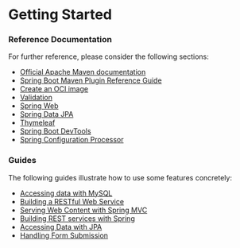 # Getting Started

### Reference Documentation

For further reference, please consider the following sections:

* [Official Apache Maven documentation](https://maven.apache.org/guides/index.html)
* [Spring Boot Maven Plugin Reference Guide](https://docs.spring.io/spring-boot/docs/2.6.3/maven-plugin/reference/html/)
* [Create an OCI image](https://docs.spring.io/spring-boot/docs/2.6.3/maven-plugin/reference/html/#build-image)
* [Validation](https://docs.spring.io/spring-boot/docs/2.6.3/reference/htmlsingle/#boot-features-validation)
* [Spring Web](https://docs.spring.io/spring-boot/docs/2.6.3/reference/htmlsingle/#boot-features-developing-web-applications)
* [Spring Data JPA](https://docs.spring.io/spring-boot/docs/2.6.3/reference/htmlsingle/#boot-features-jpa-and-spring-data)
* [Thymeleaf](https://docs.spring.io/spring-boot/docs/2.6.3/reference/htmlsingle/#boot-features-spring-mvc-template-engines)
* [Spring Boot DevTools](https://docs.spring.io/spring-boot/docs/2.6.3/reference/htmlsingle/#using-boot-devtools)
* [Spring Configuration Processor](https://docs.spring.io/spring-boot/docs/2.6.3/reference/htmlsingle/#configuration-metadata-annotation-processor)

### Guides

The following guides illustrate how to use some features concretely:

* [Accessing data with MySQL](https://spring.io/guides/gs/accessing-data-mysql/)
* [Building a RESTful Web Service](https://spring.io/guides/gs/rest-service/)
* [Serving Web Content with Spring MVC](https://spring.io/guides/gs/serving-web-content/)
* [Building REST services with Spring](https://spring.io/guides/tutorials/bookmarks/)
* [Accessing Data with JPA](https://spring.io/guides/gs/accessing-data-jpa/)
* [Handling Form Submission](https://spring.io/guides/gs/handling-form-submission/)

